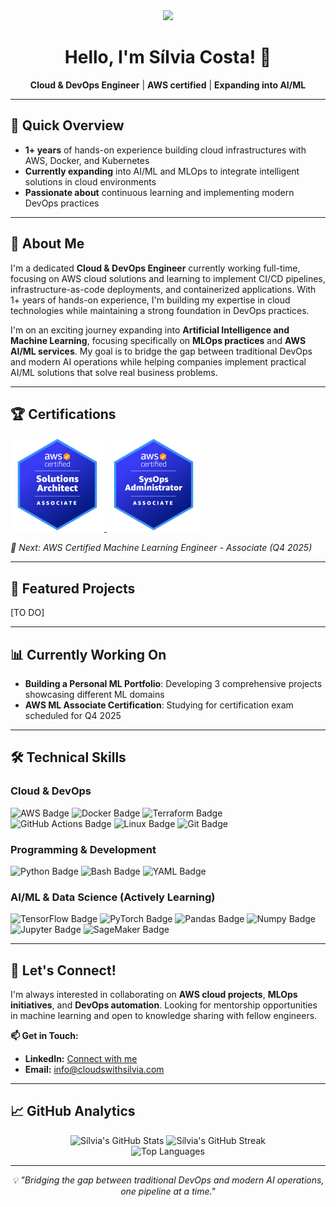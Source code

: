 <div align="center">
  <img src="https://media.giphy.com/media/v1.Y2lkPWVjZjA1ZTQ3b3lhdWRncjN3a3JlMW5yd2JsaGRrZXZqMDRxaGxrcW5kNDN0dnc3ayZlcD12MV9naWZzX3NlYXJjaCZjdD1n/XQfENRbhW7dJBL5OFe/giphy.gif" width="200" />
  <h1>Hello, I'm Sílvia Costa! 👋</h1>
  <p><strong>Cloud & DevOps Engineer</strong> | <strong>AWS certified</strong> | <strong>Expanding into AI/ML</strong></p>
</div>

---

## 🚀 Quick Overview

- **1+ years** of hands-on experience building cloud infrastructures with AWS, Docker, and Kubernetes
- **Currently expanding** into AI/ML and MLOps to integrate intelligent solutions in cloud environments
- **Passionate about** continuous learning and implementing modern DevOps practices

---

## 💼 About Me

I'm a dedicated **Cloud & DevOps Engineer** currently working full-time, focusing on AWS cloud solutions and learning to implement CI/CD pipelines, infrastructure-as-code deployments, and containerized applications. With 1+ years of hands-on experience, I'm building my expertise in cloud technologies while maintaining a strong foundation in DevOps practices.

I'm on an exciting journey expanding into **Artificial Intelligence and Machine Learning**, focusing specifically on **MLOps practices** and **AWS AI/ML services**. My goal is to bridge the gap between traditional DevOps and modern AI operations while helping companies implement practical AI/ML solutions that solve real business problems.

---

## 🏆 Certifications

<div>
    <a href="https://www.credly.com/badges/2d6d97ae-6d2e-4101-970f-fc01ea90ba42/public_url" target="_blank">
        <img src="certifications/aws-certified-solutions-architect-associate.png" alt="AWS Solutions Architect Associate" width="150">
    </a>
    <a href="https://www.credly.com/badges/23756af0-3763-4cab-ba56-44cfd371a242/public_url" target="_blank">
        <img src="certifications/aws-certified-sysops-administrator-associate.png" alt="AWS SysOps Admin Associate" width="150">
    </a>
</div>

*🎯 Next: AWS Certified Machine Learning Engineer - Associate (Q4 2025)*

---

## 🚀 Featured Projects

[TO DO]

---

## 📊 Currently Working On

- **Building a Personal ML Portfolio**: Developing 3 comprehensive projects showcasing different ML domains
- **AWS ML Associate Certification**: Studying for certification exam scheduled for Q4 2025

---

## 🛠️ Technical Skills

### Cloud & DevOps
<img src="https://img.shields.io/badge/AWS-%23FF9900.svg?style=for-the-badge&logo=amazon-aws&logoColor=white" alt="AWS Badge"/>
<img src="https://img.shields.io/badge/Docker-%230DB7ED.svg?style=for-the-badge&logo=docker&logoColor=white" alt="Docker Badge"/>
<img src="https://img.shields.io/badge/Terraform-%237B42BC.svg?style=for-the-badge&logo=terraform&logoColor=white" alt="Terraform Badge"/>
<img src="https://img.shields.io/badge/GitHub%20Actions-%23222222.svg?style=for-the-badge&logo=githubactions&logoColor=white" alt="GitHub Actions Badge"/>
<img src="https://img.shields.io/badge/Linux-%23FCC624.svg?style=for-the-badge&logo=linux&logoColor=black" alt="Linux Badge"/>
<img src="https://img.shields.io/badge/Git-%23F05032.svg?style=for-the-badge&logo=git&logoColor=white" alt="Git Badge"/>

### Programming & Development
<img src="https://img.shields.io/badge/Python-%233776AB.svg?style=for-the-badge&logo=python&logoColor=white" alt="Python Badge"/>
<img src="https://img.shields.io/badge/Bash-%234EAA25.svg?style=for-the-badge&logo=gnubash&logoColor=white" alt="Bash Badge"/>
<img src="https://img.shields.io/badge/YAML-%23CB171E.svg?style=for-the-badge&logo=yaml&logoColor=white" alt="YAML Badge"/>

### AI/ML & Data Science (Actively Learning)
<img src="https://img.shields.io/badge/TensorFlow-%23FF6F00.svg?style=for-the-badge&logo=tensorflow&logoColor=white" alt="TensorFlow Badge"/>
<img src="https://img.shields.io/badge/PyTorch-%23EE4C2C.svg?style=for-the-badge&logo=pytorch&logoColor=white" alt="PyTorch Badge"/>
<img src="https://img.shields.io/badge/Pandas-%23150458.svg?style=for-the-badge&logo=pandas&logoColor=white" alt="Pandas Badge"/>
<img src="https://img.shields.io/badge/Numpy-%23013243.svg?style=for-the-badge&logo=numpy&logoColor=white" alt="Numpy Badge"/>
<img src="https://img.shields.io/badge/Jupyter-%23F37626.svg?style=for-the-badge&logo=jupyter&logoColor=white" alt="Jupyter Badge"/>
<img src="https://img.shields.io/badge/SageMaker-%23FF9900.svg?style=for-the-badge&logo=amazonaws&logoColor=white" alt="SageMaker Badge"/>

---

## 🤝 Let's Connect!

I'm always interested in collaborating on **AWS cloud projects**, **MLOps initiatives**, and **DevOps automation**. Looking for mentorship opportunities in machine learning and open to knowledge sharing with fellow engineers.

**📫 Get in Touch:**
- **LinkedIn:** [Connect with me](https://linkedin.com/in/nessvah)
- **Email:** info@cloudswithsilvia.com

---

## 📈 GitHub Analytics

<div align="center">
  <img src="https://github-readme-stats.vercel.app/api?username=Nessvah&show_icons=true&theme=dark&hide_border=true&bg_color=0D1117" alt="Sílvia's GitHub Stats" />
  <img src="https://github-readme-streak-stats.herokuapp.com/?user=Nessvah&theme=dark&hide_border=true&background=0D1117" alt="Sílvia's GitHub Streak" />
</div>

<div align="center">
  <img src="https://github-readme-stats.vercel.app/api/top-langs/?username=Nessvah&layout=compact&theme=dark&hide_border=true&bg_color=0D1117" alt="Top Languages" />
</div>

---

<div align="center">
  <i>💡 "Bridging the gap between traditional DevOps and modern AI operations, one pipeline at a time."</i>
</div>
